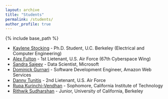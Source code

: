 ```yaml
---
layout: archive
title: "Students"
permalink: /students/
author_profile: true
---
```


{% include base_path %}

* [Kaylene Stocking](http://people.eecs.berkeley.edu/~kaylene/) - Ph.D. Student, U.C. Berkeley (Electrical and Computer Engineering)
* [Alex Fulton](https://www.linkedin.com/in/alex-fulton/) - 1st Lietenant, U.S. Air Force (67th Cyberspace Wing)
* [Sandra Sajeev](https://www.linkedin.com/in/sandra-s-59a08298/) - Data Scientist, Microsoft
* [Dominick Gurnari](https://www.linkedin.com/in/dominick-gurnari/) - Software Development Engineer, Amazon Web Services
* [Danny Tunitis](https://www.linkedin.com/in/daniel-tunitis/) - 2nd Lietenant, U.S. Air Force
* [Rupa Kurinchi-Vendhan](http://rupakv.com/) - Sophomore, California Institute of Technology
* [Rithwik Sudharshan](https://www.linkedin.com/in/rithwik-sudharsan/) - Junior, University of California, Berkeley
